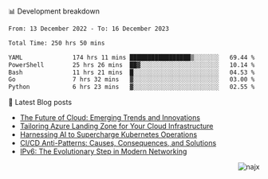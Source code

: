 📊 Development breakdown
<!--START_SECTION:waka-->

```txt
From: 13 December 2022 - To: 16 December 2023

Total Time: 250 hrs 50 mins

YAML              174 hrs 11 mins █████████████████▒░░░░░░░   69.44 %
PowerShell        25 hrs 26 mins  ██▓░░░░░░░░░░░░░░░░░░░░░░   10.14 %
Bash              11 hrs 21 mins  █░░░░░░░░░░░░░░░░░░░░░░░░   04.53 %
Go                7 hrs 32 mins   ▓░░░░░░░░░░░░░░░░░░░░░░░░   03.00 %
Python            6 hrs 23 mins   ▓░░░░░░░░░░░░░░░░░░░░░░░░   02.55 %
```

<!--END_SECTION:waka-->

📕 Latest Blog posts

<!-- BLOG-POST-LIST:START -->
- [The Future of Cloud: Emerging Trends and Innovations](https://najx.dev/the-future-of-cloud-emerging-trends-and-innovations/)
- [Tailoring Azure Landing Zone for Your Cloud Infrastructure](https://najx.dev/tailoring-your-azure-landing-zone-for-cloud-infrastructure/)
- [Harnessing AI to Supercharge Kubernetes Operations](https://najx.dev/harnessing-ai-to-supercharge-kubernetes-operations/)
- [CI/CD Anti-Patterns: Causes, Consequences, and Solutions](https://najx.dev/cicd-anti-patterns/)
- [IPv6: The Evolutionary Step in Modern Networking](https://najx.dev/why-ipv6-is-the-future/)
<!-- BLOG-POST-LIST:END -->

<p align="right">
  <img src="https://komarev.com/ghpvc/?username=najx&label=GitHub%20Profile%20Views&color=yellow&style=flat" alt="najx" />
</p align="center">
